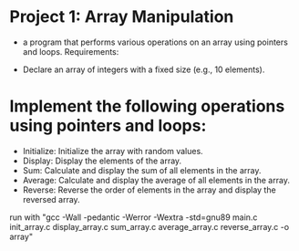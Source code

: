 # Project 1: Array Manipulation
- a program that performs various operations on an array using pointers and loops.
Requirements:

- Declare an array of integers with a fixed size (e.g., 10 elements).

# Implement the following operations using pointers and loops:
- Initialize: Initialize the array with random values.
- Display: Display the elements of the array.
- Sum: Calculate and display the sum of all elements in the array.
- Average: Calculate and display the average of all elements in the array.
- Reverse: Reverse the order of elements in the array and display the reversed array.







run with "gcc -Wall -pedantic -Werror -Wextra -std=gnu89 main.c init_array.c display_array.c sum_array.c average_array.c reverse_array.c -o array"